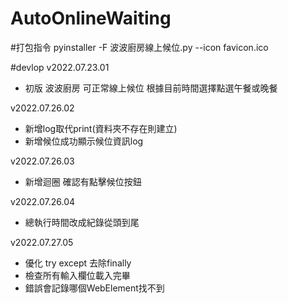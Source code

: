 # AutoOnlineWaiting

#打包指令
pyinstaller -F 波波廚房線上候位.py --icon favicon.ico

#devlop
v2022.07.23.01 
- 初版 波波廚房 可正常線上候位 根據目前時間選擇點選午餐或晚餐

v2022.07.26.02 
- 新增log取代print(資料夾不存在則建立)
- 新增候位成功顯示候位資訊log

v2022.07.26.03
- 新增迴圈 確認有點擊候位按鈕

v2022.07.26.04
- 總執行時間改成紀錄從頭到尾

v2022.07.27.05
- 優化 try except 去除finally
- 檢查所有輸入欄位載入完畢
- 錯誤會記錄哪個WebElement找不到
